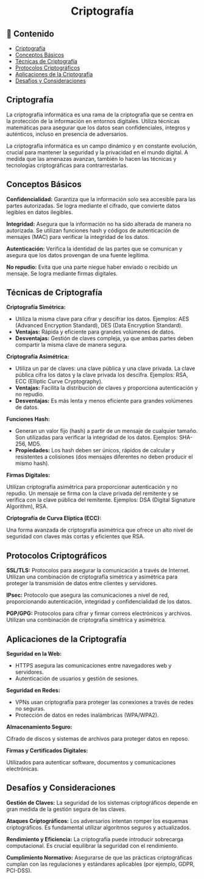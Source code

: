 <h1 align="center">Criptografía</h1>

<h2>📑 Contenido</h2>

- [Criptografía](#criptografía)
- [Conceptos Básicos](#conceptos-básicos)
- [Técnicas de Criptografía](#técnicas-de-criptografía)
- [Protocolos Criptográficos](#protocolos-criptográficos)
- [Aplicaciones de la Criptografía](#aplicaciones-de-la-criptografía)
- [Desafíos y Consideraciones](#desafíos-y-consideraciones)

## Criptografía

La criptografía informática es una rama de la criptografía que se centra en la protección de la información en entornos digitales. Utiliza técnicas matemáticas para asegurar que los datos sean confidenciales, íntegros y auténticos, incluso en presencia de adversarios.

La criptografía informática es un campo dinámico y en constante evolución, crucial para mantener la seguridad y la privacidad en el mundo digital. A medida que las amenazas avanzan, también lo hacen las técnicas y tecnologías criptográficas para contrarrestarlas.

## Conceptos Básicos

**Confidencialidad:** Garantiza que la información solo sea accesible para las partes autorizadas. Se logra mediante el cifrado, que convierte datos legibles en datos ilegibles.

**Integridad:** Asegura que la información no ha sido alterada de manera no autorizada. Se utilizan funciones hash y códigos de autenticación de mensajes (MAC) para verificar la integridad de los datos.

**Autenticación:** Verifica la identidad de las partes que se comunican y asegura que los datos provengan de una fuente legítima.

**No repudio:** Evita que una parte niegue haber enviado o recibido un mensaje. Se logra mediante firmas digitales.

## Técnicas de Criptografía

**Criptografía Simétrica:**

- Utiliza la misma clave para cifrar y descifrar los datos. Ejemplos: AES (Advanced Encryption Standard), DES (Data Encryption Standard).
- **Ventajas:** Rápida y eficiente para grandes volúmenes de datos.
- **Desventajas:** Gestión de claves compleja, ya que ambas partes deben compartir la misma clave de manera segura.

**Criptografía Asimétrica:**

- Utiliza un par de claves: una clave pública y una clave privada. La clave pública cifra los datos y la clave privada los descifra. Ejemplos: RSA, ECC (Elliptic Curve Cryptography).
- **Ventajas:** Facilita la distribución de claves y proporciona autenticación y no repudio.
- **Desventajas:** Es más lenta y menos eficiente para grandes volúmenes de datos.

**Funciones Hash:**

- Generan un valor fijo (hash) a partir de un mensaje de cualquier tamaño. Son utilizadas para verificar la integridad de los datos. Ejemplos: SHA-256, MD5.
- **Propiedades:** Los hash deben ser únicos, rápidos de calcular y resistentes a colisiones (dos mensajes diferentes no deben producir el mismo hash).

**Firmas Digitales:**

Utilizan criptografía asimétrica para proporcionar autenticación y no repudio. Un mensaje se firma con la clave privada del remitente y se verifica con la clave pública del remitente. Ejemplos: DSA (Digital Signature Algorithm), RSA.

**Criptografía de Curva Elíptica (ECC):**

Una forma avanzada de criptografía asimétrica que ofrece un alto nivel de seguridad con claves más cortas y eficientes que RSA.

## Protocolos Criptográficos

**SSL/TLS:** Protocolos para asegurar la comunicación a través de Internet. Utilizan una combinación de criptografía simétrica y asimétrica para proteger la transmisión de datos entre clientes y servidores.

**IPsec:** Protocolo que asegura las comunicaciones a nivel de red, proporcionando autenticación, integridad y confidencialidad de los datos.

**PGP/GPG:** Protocolos para cifrar y firmar correos electrónicos y archivos. Utilizan una combinación de criptografía simétrica y asimétrica.

## Aplicaciones de la Criptografía

**Seguridad en la Web:**

- HTTPS asegura las comunicaciones entre navegadores web y servidores.
- Autenticación de usuarios y gestión de sesiones.

**Seguridad en Redes:**

- VPNs usan criptografía para proteger las conexiones a través de redes no seguras.
- Protección de datos en redes inalámbricas (WPA/WPA2).

**Almacenamiento Seguro:**

Cifrado de discos y sistemas de archivos para proteger datos en reposo.

**Firmas y Certificados Digitales:**

Utilizados para autenticar software, documentos y comunicaciones electrónicas.

## Desafíos y Consideraciones

**Gestión de Claves:** La seguridad de los sistemas criptográficos depende en gran medida de la gestión segura de las claves.

**Ataques Criptográficos:** Los adversarios intentan romper los esquemas criptográficos. Es fundamental utilizar algoritmos seguros y actualizados.

**Rendimiento y Eficiencia:** La criptografía puede introducir sobrecarga computacional. Es crucial equilibrar la seguridad con el rendimiento.

**Cumplimiento Normativo:** Asegurarse de que las prácticas criptográficas cumplan con las regulaciones y estándares aplicables (por ejemplo, GDPR, PCI-DSS).
